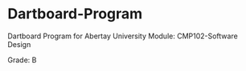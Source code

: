 # Dartboard-Program
Dartboard Program for Abertay University Module: CMP102-Software Design

Grade: B
